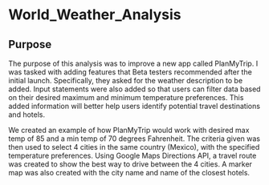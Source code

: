 # World_Weather_Analysis

## Purpose

The purpose of this analysis was to improve a new app called PlanMyTrip. I was tasked with adding features that Beta testers recommended after the initial launch. Specifically, they asked for the weather description to be added. Input statements were also added so that users can filter data based on their desired maximum and minimum temperature preferences. This added information will better help users identify potential travel destinations and hotels. 

We created an example of how PlanMyTrip would work with desired max temp of 85 and a min temp of 70 degrees Fahrenheit. The criteria given was then used to select 4 cities in the same country (Mexico), with the specified temperature preferences. Using Google Maps Directions API, a travel route was created to show the best way to drive between the 4 cities. A marker map was also created with the city name and name of the closest hotels. 
